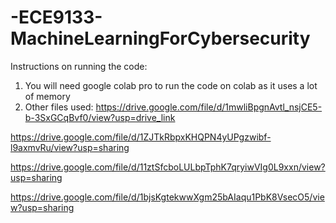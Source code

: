 # -ECE9133-MachineLearningForCybersecurity
Instructions on running the code:
1. You will need google colab pro to run the code on colab as it uses a lot of memory
2. Other files used:
  https://drive.google.com/file/d/1mwliBpgnAvtl_nsjCE5-b-3SxGCqBvf0/view?usp=drive_link

  https://drive.google.com/file/d/1ZJTkRbpxKHQPN4yUPgzwibf-l9axmvRu/view?usp=sharing
  
  https://drive.google.com/file/d/11ztSfcboLULbpTphK7qryiwVIg0L9xxn/view?usp=sharing
  
  https://drive.google.com/file/d/1bjsKgtekwwXgm25bAIaqu1PbK8VsecO5/view?usp=sharing
